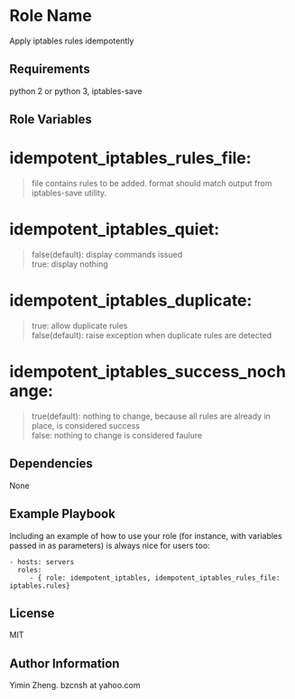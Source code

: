 Role Name
=========

Apply iptables rules idempotently

Requirements
------------

python 2 or python 3, iptables-save

Role Variables
--------------

# idempotent_iptables_rules_file:   
>  file contains rules to be added.
>  format should match output from iptables-save utility.  
# idempotent_iptables_quiet:  
>  false(default): display commands issued  
>  true:  display nothing  
# idempotent_iptables_duplicate:  
>  true: allow duplicate rules  
>  false(default): raise exception when duplicate rules are detected  
# idempotent_iptables_success_nochange:  
>  true(default): nothing to change, because all rules are already in place, is considered success  
>  false: nothing to change is considered faulure  

Dependencies
------------

None

Example Playbook
----------------

Including an example of how to use your role (for instance, with variables passed in as parameters) is always nice for users too:

    - hosts: servers
      roles:
         - { role: idempotent_iptables, idempotent_iptables_rules_file: iptables.rules}

License
-------

MIT

Author Information
------------------

Yimin Zheng. bzcnsh at yahoo.com
